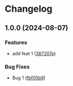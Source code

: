 # Changelog

## 1.0.0 (2024-08-07)


### Features

* add feat 1 ([387207e](https://github.com/arm666/monorepo-template/commit/387207e68bab37ef5e2fafaea1a74dc83246ac7e))


### Bug Fixes

* Bug 1 ([fbf05b9](https://github.com/arm666/monorepo-template/commit/fbf05b992e07d9f227cd49952250c5ff0db2b85c))

